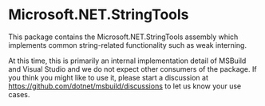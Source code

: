 # Microsoft.NET.StringTools

This package contains the Microsoft.NET.StringTools assembly which implements common string-related functionality such as weak interning.

At this time, this is primarily an internal implementation detail of MSBuild and Visual Studio and we do not expect other consumers of the package. If you think you might like to use it, please start a discussion at https://github.com/dotnet/msbuild/discussions to let us know your use cases.
